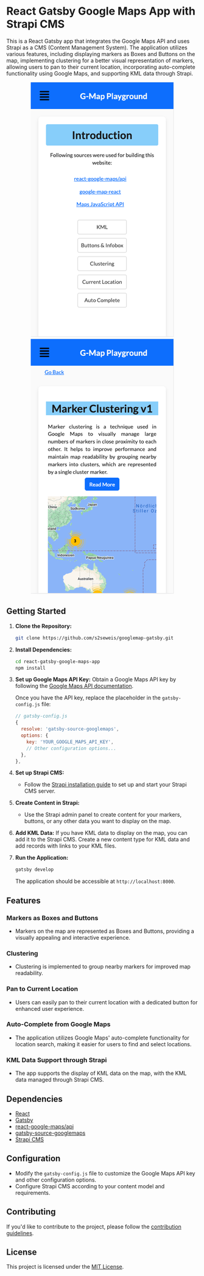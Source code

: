 # React Gatsby Google Maps App with Strapi CMS

This is a React Gatsby app that integrates the Google Maps API and uses Strapi as a CMS (Content Management System). The application utilizes various features, including displaying markers as Boxes and Buttons on the map, implementing clustering for a better visual representation of markers, allowing users to pan to their current location, incorporating auto-complete functionality using Google Maps, and supporting KML data through Strapi.

<div align="center">
<img src="assets/gmap-5.png" alt="Example Image">
<img src="assets/gmap-6.png" alt="Example Image">
</div>

## Getting Started

1. **Clone the Repository:**
   ```bash
   git clone https://github.com/s2seweis/googlemap-gatsby.git
   ```

2. **Install Dependencies:**
   ```bash
   cd react-gatsby-google-maps-app
   npm install
   ```

3. **Set up Google Maps API Key:**
   Obtain a Google Maps API key by following the [Google Maps API documentation](https://developers.google.com/maps/documentation/javascript/get-api-key).

   Once you have the API key, replace the placeholder in the `gatsby-config.js` file:
   ```javascript
   // gatsby-config.js
   {
     resolve: 'gatsby-source-googlemaps',
     options: {
       key: 'YOUR_GOOGLE_MAPS_API_KEY',
       // Other configuration options...
     },
   },
   ```

4. **Set up Strapi CMS:**
   - Follow the [Strapi installation guide](https://strapi.io/documentation/v3.x/getting-started/introduction.html) to set up and start your Strapi CMS server.

5. **Create Content in Strapi:**
   - Use the Strapi admin panel to create content for your markers, buttons, or any other data you want to display on the map.

6. **Add KML Data:**
   If you have KML data to display on the map, you can add it to the Strapi CMS. Create a new content type for KML data and add records with links to your KML files.

7. **Run the Application:**
   ```bash
   gatsby develop
   ```

   The application should be accessible at `http://localhost:8000`.

## Features

### Markers as Boxes and Buttons
- Markers on the map are represented as Boxes and Buttons, providing a visually appealing and interactive experience.

### Clustering
- Clustering is implemented to group nearby markers for improved map readability.

### Pan to Current Location
- Users can easily pan to their current location with a dedicated button for enhanced user experience.

### Auto-Complete from Google Maps
- The application utilizes Google Maps' auto-complete functionality for location search, making it easier for users to find and select locations.

### KML Data Support through Strapi
- The app supports the display of KML data on the map, with the KML data managed through Strapi CMS.

## Dependencies

- [React](https://reactjs.org/)
- [Gatsby](https://www.gatsbyjs.com/)
- [react-google-maps/api](https://www.npmjs.com/package/@react-google-maps/api)
- [gatsby-source-googlemaps](https://www.npmjs.com/package/gatsby-source-googlemaps)
- [Strapi CMS](https://strapi.io/)

## Configuration

- Modify the `gatsby-config.js` file to customize the Google Maps API key and other configuration options.
- Configure Strapi CMS according to your content model and requirements.

## Contributing

If you'd like to contribute to the project, please follow the [contribution guidelines](CONTRIBUTING.md).

## License

This project is licensed under the [MIT License](LICENSE.md).